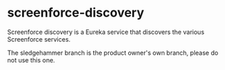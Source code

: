 # screenforce-discovery

Screenforce discovery is a Eureka service that discovers the various Screenforce services.

The sledgehammer branch is the product owner's own branch, please do not use this one.
